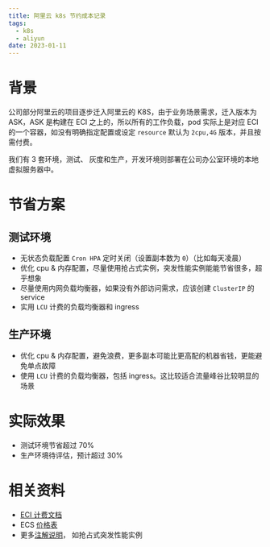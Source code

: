 ```yaml
---
title: 阿里云 k8s 节约成本记录
tags: 
  - k8s
  - aliyun
date: 2023-01-11
---
```


# 背景

公司部分阿里云的项目逐步迁入阿里云的 K8S，由于业务场景需求，迁入版本为 ASK，ASK 是构建在 ECI 之上的，所以所有的工作负载，pod 实际上是对应 ECI 的一个容器，如没有明确指定配置或设定 `resource` 默认为 `2cpu,4G` 版本，并且按需付费。

我们有 3 套环境，测试、 灰度和生产，开发环境则部署在公司办公室环境的本地虚拟服务器中。

# 节省方案

## 测试环境

- 无状态负载配置 `Cron HPA` 定时关闭（设置副本数为 `0`）（比如每天凌晨）
- 优化 cpu & 内存配置，尽量使用抢占式实例，突发性能实例能能节省很多，超乎想象
- 尽量使用内网负载均衡器，如果没有外部访问需求，应该创建 `ClusterIP` 的 service
- 实用 `LCU` 计费的负载均衡器和 ingress

## 生产环境

- 优化 cpu & 内存配置，避免浪费，更多副本可能比更高配的机器省钱，更能避免单点故障
- 使用 `LCU` 计费的负载均衡器，包括 ingress。这比较适合流量峰谷比较明显的场景

# 实际效果

- 测试环境节省超过 70%
- 生产环境待评估，预计超过 30%

# 相关资料

- [ECI 计费文档](https://help.aliyun.com/document_detail/154527.htm)
- ECS [价格表](https://www.aliyun.com/price/product#/ecs/detail/vm)
- 更多[注解说明](https://help.aliyun.com/document_detail/186939.html)， 如抢占式突发性能实例
